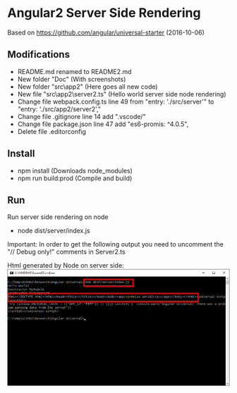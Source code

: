 # Angular2 Server Side Rendering

Based on https://github.com/angular/universal-starter (2016-10-06)

## Modifications
* README.md renamed to README2.md
* New folder "Doc" (With screenshots)
* New folder "src\app2" (Here goes all new code)
* New file "src\app2\server2.ts" (Hello world server side node rendering)
* Change file webpack.config.ts line 49 from "entry: './src/server'" to "entry: './src/app2/server2',"
* Change file .gitignore line 14 add ".vscode/" 
* Change file package.json line 47 add "es6-promis: ^4.0.5",
* Delete file .editorconfig

## Install
* npm install (Downloads node_modules)
* npm run build:prod (Compile and build)

## Run
Run server side rendering on node
* node dist/server/index.js 

Important: In order to get the following output you need to uncomment the "// Debug only!" comments in Server2.ts

Html generated by Node on server side:
![alt tag](Doc/Screenshot.png)